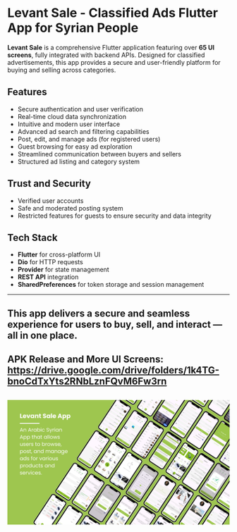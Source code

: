 # Levant Sale - Classified Ads Flutter App for Syrian People

**Levant Sale** is a comprehensive Flutter application featuring over **65 UI screens**, fully integrated with backend APIs. Designed for classified advertisements, this app provides a secure and user-friendly platform for buying and selling across categories.

## Features

- Secure authentication and user verification
- Real-time cloud data synchronization
- Intuitive and modern user interface
- Advanced ad search and filtering capabilities
- Post, edit, and manage ads (for registered users)
- Guest browsing for easy ad exploration
- Streamlined communication between buyers and sellers
- Structured ad listing and category system

## Trust and Security

- Verified user accounts
- Safe and moderated posting system
- Restricted features for guests to ensure security and data integrity

## Tech Stack

- **Flutter** for cross-platform UI
- **Dio** for HTTP requests
- **Provider** for state management
- **REST API** integration
- **SharedPreferences** for token storage and session management

---

This app delivers a secure and seamless experience for users to buy, sell, and interact — all in one place.
---
## APK Release and More UI Screens: https://drive.google.com/drive/folders/1k4TG-bnoCdTxYts2RNbLznFQvM6Fw3rn
![alt](https://github.com/LogainHamdan/Levent-Sale/blob/77d1f71e2ca082a48a9e88ec5c6a368191583e07/levant-sale.png)
---
